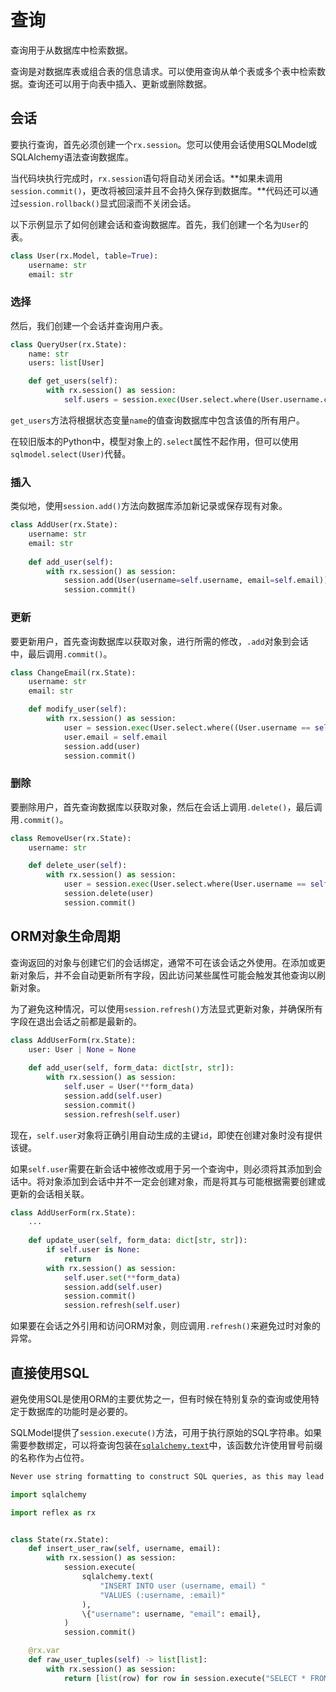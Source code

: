 # 查询

查询用于从数据库中检索数据。

查询是对数据库表或组合表的信息请求。可以使用查询从单个表或多个表中检索数据。查询还可以用于向表中插入、更新或删除数据。

## 会话

要执行查询，首先必须创建一个`rx.session`。您可以使用会话使用SQLModel或SQLAlchemy语法查询数据库。

当代码块执行完成时，`rx.session`语句将自动关闭会话。**如果未调用`session.commit()`，更改将被回滚并且不会持久保存到数据库。**代码还可以通过`session.rollback()`显式回滚而不关闭会话。

以下示例显示了如何创建会话和查询数据库。首先，我们创建一个名为`User`的表。

```python
class User(rx.Model, table=True):
    username: str
    email: str
```

### 选择

然后，我们创建一个会话并查询用户表。

```python
class QueryUser(rx.State):
    name: str
    users: list[User]

    def get_users(self):
        with rx.session() as session:
            self.users = session.exec(User.select.where(User.username.contains(self.name)).all()
```

`get_users`方法将根据状态变量`name`的值查询数据库中包含该值的所有用户。

在较旧版本的Python中，模型对象上的`.select`属性不起作用，但可以使用`sqlmodel.select(User)`代替。

### 插入

类似地，使用`session.add()`方法向数据库添加新记录或保存现有对象。

```python
class AddUser(rx.State):
    username: str
    email: str
    
    def add_user(self):
        with rx.session() as session:
            session.add(User(username=self.username, email=self.email))
            session.commit()
```

### 更新

要更新用户，首先查询数据库以获取对象，进行所需的修改，`.add`对象到会话中，最后调用`.commit()`。

```python
class ChangeEmail(rx.State):
    username: str
    email: str

    def modify_user(self):
        with rx.session() as session:
            user = session.exec(User.select.where((User.username == self.username).first()
            user.email = self.email
            session.add(user)
            session.commit()
```

### 删除

要删除用户，首先查询数据库以获取对象，然后在会话上调用`.delete()`，最后调用`.commit()`。

```python
class RemoveUser(rx.State):
    username: str

    def delete_user(self):
        with rx.session() as session:
            user = session.exec(User.select.where(User.username == self.username).first()
            session.delete(user)
            session.commit()
```

## ORM对象生命周期

查询返回的对象与创建它们的会话绑定，通常不可在该会话之外使用。在添加或更新对象后，并不会自动更新所有字段，因此访问某些属性可能会触发其他查询以刷新对象。

为了避免这种情况，可以使用`session.refresh()`方法显式更新对象，并确保所有字段在退出会话之前都是最新的。

```python
class AddUserForm(rx.State):
    user: User | None = None
    
    def add_user(self, form_data: dict[str, str]):
        with rx.session() as session:
            self.user = User(**form_data)
            session.add(self.user)
            session.commit()
            session.refresh(self.user)
```

现在，`self.user`对象将正确引用自动生成的主键`id`，即使在创建对象时没有提供该键。

如果`self.user`需要在新会话中被修改或用于另一个查询中，则必须将其添加到会话中。将对象添加到会话中并不一定会创建对象，而是将其与可能根据需要创建或更新的会话相关联。

```python
class AddUserForm(rx.State):
    ...
    
    def update_user(self, form_data: dict[str, str]):
        if self.user is None:
            return
        with rx.session() as session:
            self.user.set(**form_data)
            session.add(self.user)
            session.commit()
            session.refresh(self.user)
```

如果要在会话之外引用和访问ORM对象，则应调用`.refresh()`来避免过时对象的异常。

## 直接使用SQL

避免使用SQL是使用ORM的主要优势之一，但有时候在特别复杂的查询或使用特定于数据库的功能时是必要的。

SQLModel提供了`session.execute()`方法，可用于执行原始的SQL字符串。如果需要参数绑定，可以将查询包装在[`sqlalchemy.text`](https://docs.sqlalchemy.org/en/14/core/sqlelement.html#sqlalchemy.sql.expression.text)中，该函数允许使用冒号前缀的名称作为占位符。

```md alert
Never use string formatting to construct SQL queries, as this may lead to SQL injection vulnerabilities in the app.
```

```python
import sqlalchemy

import reflex as rx


class State(rx.State):
    def insert_user_raw(self, username, email):
        with rx.session() as session:
            session.execute(
                sqlalchemy.text(
                    "INSERT INTO user (username, email) "
                    "VALUES (:username, :email)"
                ),
                \{"username": username, "email": email},
            )
            session.commit()

    @rx.var
    def raw_user_tuples(self) -> list[list]:
        with rx.session() as session:
            return [list(row) for row in session.execute("SELECT * FROM user").all()]
```

